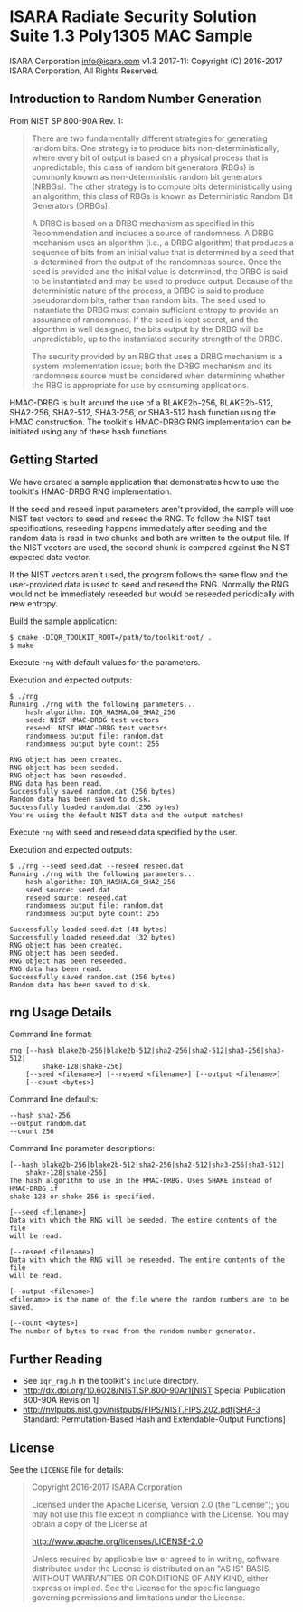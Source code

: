 # ISARA Radiate Security Solution Suite 1.3 Poly1305 MAC Sample
ISARA Corporation <info@isara.com>
v1.3 2017-11: Copyright (C) 2016-2017 ISARA Corporation, All Rights Reserved.

## Introduction to Random Number Generation

From NIST SP 800-90A Rev. 1:

> There are two fundamentally different strategies for generating random bits.
> One strategy is to produce bits non-deterministically, where every bit of
> output is based on a physical process that is unpredictable; this class of
> random bit generators (RBGs) is commonly known as non-deterministic random bit
> generators (NRBGs). The other strategy is to compute bits deterministically
> using an algorithm; this class of RBGs is known as Deterministic Random Bit
> Generators (DRBGs).
> 
> A DRBG is based on a DRBG mechanism as specified in this Recommendation and
> includes a source of randomness. A DRBG mechanism uses an algorithm (i.e., a
> DRBG algorithm) that produces a sequence of bits from an initial value that is
> determined by a seed that is determined from the output of the randomness
> source. Once the seed is provided and the initial value is determined, the DRBG
> is said to be instantiated and may be used to produce output. Because of the
> deterministic nature of the process, a DRBG is said to produce pseudorandom
> bits, rather than random bits. The seed used to instantiate the DRBG must
> contain sufficient entropy to provide an assurance of randomness. If the seed
> is kept secret, and the algorithm is well designed, the bits output by the DRBG
> will be unpredictable, up to the instantiated security strength of the DRBG.
> 
> The security provided by an RBG that uses a DRBG mechanism is a system
> implementation issue; both the DRBG mechanism and its randomness source must be
> considered when determining whether the RBG is appropriate for use by consuming
> applications.

HMAC-DRBG is built around the use of a BLAKE2b-256, BLAKE2b-512, SHA2-256,
SHA2-512, SHA3-256, or SHA3-512 hash function using the HMAC construction. The
toolkit's HMAC-DRBG RNG implementation can be initiated using any of these hash
functions.

## Getting Started

We have created a sample application that demonstrates how to use the
toolkit's HMAC-DRBG RNG implementation.

If the seed and reseed input parameters aren't provided, the sample will use
NIST test vectors to seed and reseed the RNG. To follow the NIST test
specifications, reseeding happens immediately after seeding and the random
data is read in two chunks and both are written to the output file.  If the
NIST vectors are used, the second chunk is compared against the NIST expected
data vector.

If the NIST vectors aren't used, the program follows the same flow and the
user-provided data is used to seed and reseed the RNG. Normally the RNG would
not be immediately reseeded but would be reseeded periodically with new entropy.

Build the sample application:

```
$ cmake -DIQR_TOOLKIT_ROOT=/path/to/toolkitroot/ .
$ make
```

Execute `rng` with default values for the parameters.

Execution and expected outputs:

```
$ ./rng
Running ./rng with the following parameters...
    hash algorithm: IQR_HASHALGO_SHA2_256
    seed: NIST HMAC-DRBG test vectors
    reseed: NIST HMAC-DRBG test vectors
    randomness output file: random.dat
    randomness output byte count: 256

RNG object has been created.
RNG object has been seeded.
RNG object has been reseeded.
RNG data has been read.
Successfully saved random.dat (256 bytes)
Random data has been saved to disk.
Successfully loaded random.dat (256 bytes)
You're using the default NIST data and the output matches!
```

Execute `rng` with seed and reseed data specified by the user.

Execution and expected outputs:

```
$ ./rng --seed seed.dat --reseed reseed.dat
Running ./rng with the following parameters...
    hash algorithm: IQR_HASHALGO_SHA2_256
    seed source: seed.dat
    reseed source: reseed.dat
    randomness output file: random.dat
    randomness output byte count: 256

Successfully loaded seed.dat (48 bytes)
Successfully loaded reseed.dat (32 bytes)
RNG object has been created.
RNG object has been seeded.
RNG object has been reseeded.
RNG data has been read.
Successfully saved random.dat (256 bytes)
Random data has been saved to disk.
```

## rng Usage Details

Command line format:

```
rng [--hash blake2b-256|blake2b-512|sha2-256|sha2-512|sha3-256|sha3-512|
        shake-128|shake-256]
    [--seed <filename>] [--reseed <filename>] [--output <filename>]
    [--count <bytes>]
```

Command line defaults:

```
--hash sha2-256
--output random.dat
--count 256
```

Command line parameter descriptions:

```
[--hash blake2b-256|blake2b-512|sha2-256|sha2-512|sha3-256|sha3-512|
    shake-128|shake-256]
The hash algorithm to use in the HMAC-DRBG. Uses SHAKE instead of HMAC-DRBG if
shake-128 or shake-256 is specified.

[--seed <filename>]
Data with which the RNG will be seeded. The entire contents of the file
will be read.

[--reseed <filename>]
Data with which the RNG will be reseeded. The entire contents of the file
will be read.

[--output <filename>]
<filename> is the name of the file where the random numbers are to be saved.

[--count <bytes>]
The number of bytes to read from the random number generator.
```

## Further Reading

* See `iqr_rng.h` in the toolkit's `include` directory.
* http://dx.doi.org/10.6028/NIST.SP.800-90Ar1[NIST Special Publication 800-90A
  Revision 1]
* http://nvlpubs.nist.gov/nistpubs/FIPS/NIST.FIPS.202.pdf[SHA-3 Standard:
  Permutation-Based Hash and Extendable-Output Functions]

## License

See the `LICENSE` file for details:

> Copyright 2016-2017 ISARA Corporation
> 
> Licensed under the Apache License, Version 2.0 (the "License");
> you may not use this file except in compliance with the License.
> You may obtain a copy of the License at
> 
> http://www.apache.org/licenses/LICENSE-2.0
> 
> Unless required by applicable law or agreed to in writing, software
> distributed under the License is distributed on an "AS IS" BASIS,
> WITHOUT WARRANTIES OR CONDITIONS OF ANY KIND, either express or implied.
> See the License for the specific language governing permissions and
> limitations under the License.

